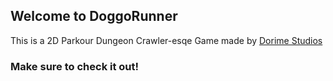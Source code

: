 ## Welcome to DoggoRunner

This is a 2D Parkour Dungeon Crawler-esqe Game made by [Dorime Studios](https://dorimestudios.github.io)

### Make sure to check it out!

